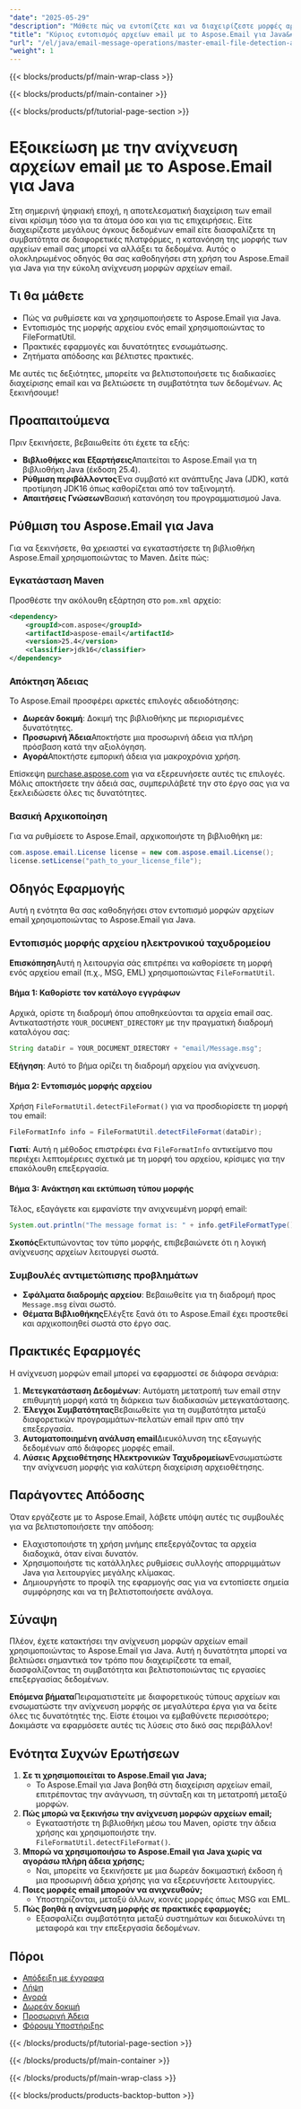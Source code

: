 ```yaml
---
"date": "2025-05-29"
"description": "Μάθετε πώς να εντοπίζετε και να διαχειρίζεστε μορφές αρχείων email χρησιμοποιώντας το Aspose.Email για Java. Αυτός ο οδηγός καλύπτει την εγκατάσταση, τις τεχνικές ανίχνευσης και τις πρακτικές εφαρμογές."
"title": "Κύριος εντοπισμός αρχείων email με το Aspose.Email για Java&#58; Ένας πλήρης οδηγός"
"url": "/el/java/email-message-operations/master-email-file-detection-aspose-java/"
"weight": 1
---
```


{{< blocks/products/pf/main-wrap-class >}}

{{< blocks/products/pf/main-container >}}

{{< blocks/products/pf/tutorial-page-section >}}
# Εξοικείωση με την ανίχνευση αρχείων email με το Aspose.Email για Java

Στη σημερινή ψηφιακή εποχή, η αποτελεσματική διαχείριση των email είναι κρίσιμη τόσο για τα άτομα όσο και για τις επιχειρήσεις. Είτε διαχειρίζεστε μεγάλους όγκους δεδομένων email είτε διασφαλίζετε τη συμβατότητα σε διαφορετικές πλατφόρμες, η κατανόηση της μορφής των αρχείων email σας μπορεί να αλλάξει τα δεδομένα. Αυτός ο ολοκληρωμένος οδηγός θα σας καθοδηγήσει στη χρήση του Aspose.Email για Java για την εύκολη ανίχνευση μορφών αρχείων email.

## Τι θα μάθετε
- Πώς να ρυθμίσετε και να χρησιμοποιήσετε το Aspose.Email για Java.
- Εντοπισμός της μορφής αρχείου ενός email χρησιμοποιώντας το FileFormatUtil.
- Πρακτικές εφαρμογές και δυνατότητες ενσωμάτωσης.
- Ζητήματα απόδοσης και βέλτιστες πρακτικές.

Με αυτές τις δεξιότητες, μπορείτε να βελτιστοποιήσετε τις διαδικασίες διαχείρισης email και να βελτιώσετε τη συμβατότητα των δεδομένων. Ας ξεκινήσουμε!

## Προαπαιτούμενα
Πριν ξεκινήσετε, βεβαιωθείτε ότι έχετε τα εξής:

- **Βιβλιοθήκες και Εξαρτήσεις**Απαιτείται το Aspose.Email για τη βιβλιοθήκη Java (έκδοση 25.4).
- **Ρύθμιση περιβάλλοντος**Ένα συμβατό κιτ ανάπτυξης Java (JDK), κατά προτίμηση JDK16 όπως καθορίζεται από τον ταξινομητή.
- **Απαιτήσεις Γνώσεων**Βασική κατανόηση του προγραμματισμού Java.

## Ρύθμιση του Aspose.Email για Java
Για να ξεκινήσετε, θα χρειαστεί να εγκαταστήσετε τη βιβλιοθήκη Aspose.Email χρησιμοποιώντας το Maven. Δείτε πώς:

### Εγκατάσταση Maven
Προσθέστε την ακόλουθη εξάρτηση στο `pom.xml` αρχείο:
```xml
<dependency>
    <groupId>com.aspose</groupId>
    <artifactId>aspose-email</artifactId>
    <version>25.4</version>
    <classifier>jdk16</classifier>
</dependency>
```

### Απόκτηση Άδειας
Το Aspose.Email προσφέρει αρκετές επιλογές αδειοδότησης:
- **Δωρεάν δοκιμή**: Δοκιμή της βιβλιοθήκης με περιορισμένες δυνατότητες.
- **Προσωρινή Άδεια**Αποκτήστε μια προσωρινή άδεια για πλήρη πρόσβαση κατά την αξιολόγηση.
- **Αγορά**Αποκτήστε εμπορική άδεια για μακροχρόνια χρήση.

Επίσκεψη [purchase.aspose.com](https://purchase.aspose.com/buy) για να εξερευνήσετε αυτές τις επιλογές. Μόλις αποκτήσετε την άδειά σας, συμπεριλάβετέ την στο έργο σας για να ξεκλειδώσετε όλες τις δυνατότητες.

### Βασική Αρχικοποίηση
Για να ρυθμίσετε το Aspose.Email, αρχικοποιήστε τη βιβλιοθήκη με:
```java
com.aspose.email.License license = new com.aspose.email.License();
license.setLicense("path_to_your_license_file");
```

## Οδηγός Εφαρμογής
Αυτή η ενότητα θα σας καθοδηγήσει στον εντοπισμό μορφών αρχείων email χρησιμοποιώντας το Aspose.Email για Java.

### Εντοπισμός μορφής αρχείου ηλεκτρονικού ταχυδρομείου
**Επισκόπηση**Αυτή η λειτουργία σάς επιτρέπει να καθορίσετε τη μορφή ενός αρχείου email (π.χ., MSG, EML) χρησιμοποιώντας `FileFormatUtil`.

#### Βήμα 1: Καθορίστε τον κατάλογο εγγράφων
Αρχικά, ορίστε τη διαδρομή όπου αποθηκεύονται τα αρχεία email σας. Αντικαταστήστε `YOUR_DOCUMENT_DIRECTORY` με την πραγματική διαδρομή καταλόγου σας:
```java
String dataDir = YOUR_DOCUMENT_DIRECTORY + "email/Message.msg";
```

**Εξήγηση**: Αυτό το βήμα ορίζει τη διαδρομή αρχείου για ανίχνευση.

#### Βήμα 2: Εντοπισμός μορφής αρχείου
Χρήση `FileFormatUtil.detectFileFormat()` για να προσδιορίσετε τη μορφή του email:
```java
FileFormatInfo info = FileFormatUtil.detectFileFormat(dataDir);
```

**Γιατί**: Αυτή η μέθοδος επιστρέφει ένα `FileFormatInfo` αντικείμενο που περιέχει λεπτομέρειες σχετικά με τη μορφή του αρχείου, κρίσιμες για την επακόλουθη επεξεργασία.

#### Βήμα 3: Ανάκτηση και εκτύπωση τύπου μορφής
Τέλος, εξαγάγετε και εμφανίστε την ανιχνευμένη μορφή email:
```java
System.out.println("The message format is: " + info.getFileFormatType());
```

**Σκοπός**Εκτυπώνοντας τον τύπο μορφής, επιβεβαιώνετε ότι η λογική ανίχνευσης αρχείων λειτουργεί σωστά.

### Συμβουλές αντιμετώπισης προβλημάτων
- **Σφάλματα διαδρομής αρχείου**: Βεβαιωθείτε για τη διαδρομή προς `Message.msg` είναι σωστό.
- **Θέματα Βιβλιοθήκης**Ελέγξτε ξανά ότι το Aspose.Email έχει προστεθεί και αρχικοποιηθεί σωστά στο έργο σας.
  
## Πρακτικές Εφαρμογές
Η ανίχνευση μορφών email μπορεί να εφαρμοστεί σε διάφορα σενάρια:
1. **Μετεγκατάσταση Δεδομένων**: Αυτόματη μετατροπή των email στην επιθυμητή μορφή κατά τη διάρκεια των διαδικασιών μετεγκατάστασης.
2. **Έλεγχοι Συμβατότητας**Βεβαιωθείτε για τη συμβατότητα μεταξύ διαφορετικών προγραμμάτων-πελατών email πριν από την επεξεργασία.
3. **Αυτοματοποιημένη ανάλυση email**Διευκόλυνση της εξαγωγής δεδομένων από διάφορες μορφές email.
4. **Λύσεις Αρχειοθέτησης Ηλεκτρονικών Ταχυδρομείων**Ενσωματώστε την ανίχνευση μορφής για καλύτερη διαχείριση αρχειοθέτησης.

## Παράγοντες Απόδοσης
Όταν εργάζεστε με το Aspose.Email, λάβετε υπόψη αυτές τις συμβουλές για να βελτιστοποιήσετε την απόδοση:
- Ελαχιστοποιήστε τη χρήση μνήμης επεξεργάζοντας τα αρχεία διαδοχικά, όταν είναι δυνατόν.
- Χρησιμοποιήστε τις κατάλληλες ρυθμίσεις συλλογής απορριμμάτων Java για λειτουργίες μεγάλης κλίμακας.
- Δημιουργήστε το προφίλ της εφαρμογής σας για να εντοπίσετε σημεία συμφόρησης και να τη βελτιστοποιήσετε ανάλογα.

## Σύναψη
Πλέον, έχετε κατακτήσει την ανίχνευση μορφών αρχείων email χρησιμοποιώντας το Aspose.Email για Java. Αυτή η δυνατότητα μπορεί να βελτιώσει σημαντικά τον τρόπο που διαχειρίζεστε τα email, διασφαλίζοντας τη συμβατότητα και βελτιστοποιώντας τις εργασίες επεξεργασίας δεδομένων. 

**Επόμενα βήματα**Πειραματιστείτε με διαφορετικούς τύπους αρχείων και ενσωματώστε την ανίχνευση μορφής σε μεγαλύτερα έργα για να δείτε όλες τις δυνατότητές της. Είστε έτοιμοι να εμβαθύνετε περισσότερο; Δοκιμάστε να εφαρμόσετε αυτές τις λύσεις στο δικό σας περιβάλλον!

## Ενότητα Συχνών Ερωτήσεων
1. **Σε τι χρησιμοποιείται το Aspose.Email για Java;**
   - Το Aspose.Email για Java βοηθά στη διαχείριση αρχείων email, επιτρέποντας την ανάγνωση, τη σύνταξη και τη μετατροπή μεταξύ μορφών.
2. **Πώς μπορώ να ξεκινήσω την ανίχνευση μορφών αρχείων email;**
   - Εγκαταστήστε τη βιβλιοθήκη μέσω του Maven, ορίστε την άδεια χρήσης και χρησιμοποιήστε την. `FileFormatUtil.detectFileFormat()`.
3. **Μπορώ να χρησιμοποιήσω το Aspose.Email για Java χωρίς να αγοράσω πλήρη άδεια χρήσης;**
   - Ναι, μπορείτε να ξεκινήσετε με μια δωρεάν δοκιμαστική έκδοση ή μια προσωρινή άδεια χρήσης για να εξερευνήσετε λειτουργίες.
4. **Ποιες μορφές email μπορούν να ανιχνευθούν;**
   - Υποστηρίζονται, μεταξύ άλλων, κοινές μορφές όπως MSG και EML.
5. **Πώς βοηθά η ανίχνευση μορφής σε πρακτικές εφαρμογές;**
   - Εξασφαλίζει συμβατότητα μεταξύ συστημάτων και διευκολύνει τη μεταφορά και την επεξεργασία δεδομένων.

## Πόροι
- [Απόδειξη με έγγραφα](https://reference.aspose.com/email/java/)
- [Λήψη](https://releases.aspose.com/email/java/)
- [Αγορά](https://purchase.aspose.com/buy)
- [Δωρεάν δοκιμή](https://releases.aspose.com/email/java/)
- [Προσωρινή Άδεια](https://purchase.aspose.com/temporary-license/)
- [Φόρουμ Υποστήριξης](https://forum.aspose.com/c/email/10)

{{< /blocks/products/pf/tutorial-page-section >}}

{{< /blocks/products/pf/main-container >}}

{{< /blocks/products/pf/main-wrap-class >}}

{{< blocks/products/products-backtop-button >}}